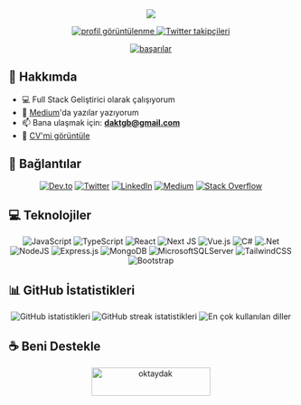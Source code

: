 <div align="center">
  <img src="https://readme-typing-svg.herokuapp.com/?lines=Merhaba+👋+Ben+Oktay;Full+Stack+Geliştirici&center=true&width=380&height=50">

  <p>
    <a href="https://komarev.com/ghpvc/?username=radioheavy">
      <img src="https://komarev.com/ghpvc/?username=radioheavy&label=Profil%20Görüntülenme&color=0e75b6&style=flat" alt="profil görüntülenme" />
    </a>
    <a href="https://twitter.com/dakmaybe">
      <img src="https://img.shields.io/twitter/follow/dakmaybe?logo=twitter&style=for-the-badge" alt="Twitter takipçileri" />
    </a>
  </p>

  <a href="https://github.com/ryo-ma/github-profile-trophy">
    <img src="https://github-profile-trophy.vercel.app/?username=radioheavy&theme=darkhub&no-frame=true&row=1&column=6" alt="başarılar" />
  </a>
</div>

## 🚀 Hakkımda

- 💻 Full Stack Geliştirici olarak çalışıyorum
- 📝 [Medium](https://medium.com/@radioheavy)'da yazılar yazıyorum
- 📫 Bana ulaşmak için: **daktgb@gmail.com**
- 📄 [CV'mi görüntüle](https://dosya.co/ku5yf0lqhpzu/My_Resume_(4).pdf.html)

## 🔗 Bağlantılar

<div align="center">
  <a href="https://dev.to/radioheavy"><img src="https://img.shields.io/badge/dev.to-0A0A0A?style=for-the-badge&logo=devdotto&logoColor=white" alt="Dev.to"/></a>
  <a href="https://twitter.com/dakmaybe"><img src="https://img.shields.io/badge/Twitter-1DA1F2?style=for-the-badge&logo=twitter&logoColor=white" alt="Twitter"/></a>
  <a href="https://linkedin.com/in/ismail-oktay-dak"><img src="https://img.shields.io/badge/LinkedIn-0077B5?style=for-the-badge&logo=linkedin&logoColor=white" alt="LinkedIn"/></a>
  <a href="https://medium.com/@radioheavy"><img src="https://img.shields.io/badge/Medium-12100E?style=for-the-badge&logo=medium&logoColor=white" alt="Medium"/></a>
  <a href="https://stackoverflow.com/users/20750577"><img src="https://img.shields.io/badge/Stack_Overflow-FE7A16?style=for-the-badge&logo=stack-overflow&logoColor=white" alt="Stack Overflow"/></a>
</div>

## 💻 Teknolojiler

<div align="center">
  
  ![JavaScript](https://img.shields.io/badge/javascript-%23323330.svg?style=for-the-badge&logo=javascript&logoColor=%23F7DF1E)
  ![TypeScript](https://img.shields.io/badge/typescript-%23007ACC.svg?style=for-the-badge&logo=typescript&logoColor=white)
  ![React](https://img.shields.io/badge/react-%2320232a.svg?style=for-the-badge&logo=react&logoColor=%2361DAFB)
  ![Next JS](https://img.shields.io/badge/Next-black?style=for-the-badge&logo=next.js&logoColor=white)
  ![Vue.js](https://img.shields.io/badge/vuejs-%2335495e.svg?style=for-the-badge&logo=vuedotjs&logoColor=%234FC08D)
  ![C#](https://img.shields.io/badge/c%23-%23239120.svg?style=for-the-badge&logo=c-sharp&logoColor=white)
  ![.Net](https://img.shields.io/badge/.NET-5C2D91?style=for-the-badge&logo=.net&logoColor=white)
  ![NodeJS](https://img.shields.io/badge/node.js-6DA55F?style=for-the-badge&logo=node.js&logoColor=white)
  ![Express.js](https://img.shields.io/badge/express.js-%23404d59.svg?style=for-the-badge&logo=express&logoColor=%2361DAFB)
  ![MongoDB](https://img.shields.io/badge/MongoDB-%234ea94b.svg?style=for-the-badge&logo=mongodb&logoColor=white)
  ![MicrosoftSQLServer](https://img.shields.io/badge/Microsoft%20SQL%20Server-CC2927?style=for-the-badge&logo=microsoft%20sql%20server&logoColor=white)
  ![TailwindCSS](https://img.shields.io/badge/tailwindcss-%2338B2AC.svg?style=for-the-badge&logo=tailwind-css&logoColor=white)
  ![Bootstrap](https://img.shields.io/badge/bootstrap-%23563D7C.svg?style=for-the-badge&logo=bootstrap&logoColor=white)
  
</div>

## 📊 GitHub İstatistikleri

<div align="center">
  <img src="https://github-readme-stats.vercel.app/api?username=radioheavy&show_icons=true&theme=radical" alt="GitHub istatistikleri" />
  <img src="https://github-readme-streak-stats.herokuapp.com/?user=radioheavy&theme=radical" alt="GitHub streak istatistikleri" />
  <img src="https://github-readme-stats.vercel.app/api/top-langs/?username=radioheavy&layout=compact&theme=radical" alt="En çok kullanılan diller" />
</div>

## ☕ Beni Destekle

<div align="center">
  <a href="https://www.buymeacoffee.com/oktaydak">
    <img src="https://cdn.buymeacoffee.com/buttons/v2/default-yellow.png" height="50" width="210" alt="oktaydak" />
  </a>
</div>
